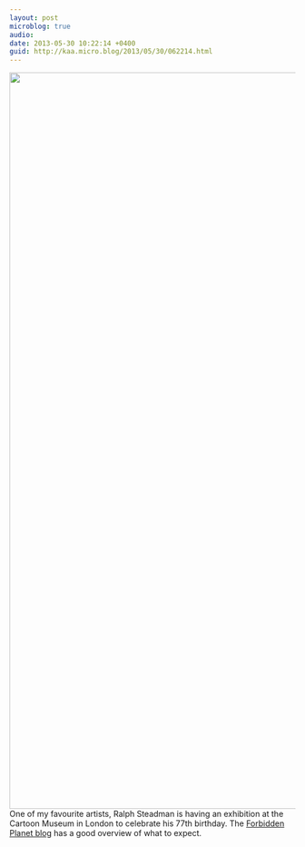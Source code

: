 ```yaml
---
layout: post
microblog: true
audio: 
date: 2013-05-30 10:22:14 +0400
guid: http://kaa.micro.blog/2013/05/30/062214.html
---
```

<img src="https://micro.kaa.bz/uploads/2018/44dd85fecb.jpg" alt="" width="800" height="1298" class="alignnone size-full wp-image-636" />One of my favourite artists, Ralph Steadman is having an exhibition at the Cartoon Museum in London to celebrate his 77th birthday. The <a href="http://forbiddenplanet.co.uk/blog/2013/exhibitions-steadman-at-77/">Forbidden Planet blog</a> has a good overview of what to expect.
